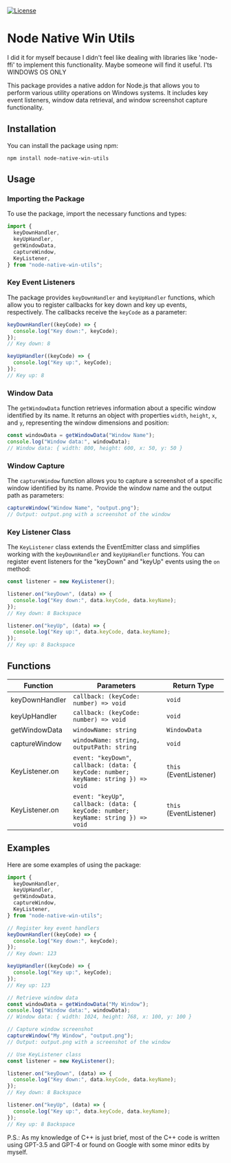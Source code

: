 [![License][license-src]][license-href]

# Node Native Win Utils

I did it for myself because I didn't feel like dealing with libraries like 'node-ffi' to implement this functionality. Maybe someone will find it useful. I'ts WINDOWS OS ONLY

This package provides a native addon for Node.js that allows you to perform various utility operations on Windows systems. It includes key event listeners, window data retrieval, and window screenshot capture functionality.

## Installation

You can install the package using npm:

```shell
npm install node-native-win-utils
```

## Usage

### Importing the Package

To use the package, import the necessary functions and types:

```javascript
import {
  keyDownHandler,
  keyUpHandler,
  getWindowData,
  captureWindow,
  KeyListener,
} from "node-native-win-utils";
```

### Key Event Listeners

The package provides `keyDownHandler` and `keyUpHandler` functions, which allow you to register callbacks for key down and key up events, respectively. The callbacks receive the `keyCode` as a parameter:

```javascript
keyDownHandler((keyCode) => {
  console.log("Key down:", keyCode);
});
// Key down: 8

keyUpHandler((keyCode) => {
  console.log("Key up:", keyCode);
});
// Key up: 8
```

### Window Data

The `getWindowData` function retrieves information about a specific window identified by its name. It returns an object with properties `width`, `height`, `x`, and `y`, representing the window dimensions and position:

```javascript
const windowData = getWindowData("Window Name");
console.log("Window data:", windowData);
// Window data: { width: 800, height: 600, x: 50, y: 50 }
```

### Window Capture

The `captureWindow` function allows you to capture a screenshot of a specific window identified by its name. Provide the window name and the output path as parameters:

```javascript
captureWindow("Window Name", "output.png");
// Output: output.png with a screenshot of the window
```

### Key Listener Class

The `KeyListener` class extends the EventEmitter class and simplifies working with the `keyDownHandler` and `keyUpHandler` functions. You can register event listeners for the "keyDown" and "keyUp" events using the `on` method:

```javascript
const listener = new KeyListener();

listener.on("keyDown", (data) => {
  console.log("Key down:", data.keyCode, data.keyName);
});
// Key down: 8 Backspace

listener.on("keyUp", (data) => {
  console.log("Key up:", data.keyCode, data.keyName);
});
// Key up: 8 Backspace
```

## Functions

| Function       | Parameters                                                                              | Return Type            |
| -------------- | --------------------------------------------------------------------------------------- | ---------------------- |
| keyDownHandler | `callback: (keyCode: number) => void`                                                   | `void`                 |
| keyUpHandler   | `callback: (keyCode: number) => void`                                                   | `void`                 |
| getWindowData  | `windowName: string`                                                                    | `WindowData`           |
| captureWindow  | `windowName: string, outputPath: string`                                                | `void`                 |
| KeyListener.on | `event: "keyDown"`,<br>`callback: (data: { keyCode: number; keyName: string }) => void` | `this` (EventListener) |
| KeyListener.on | `event: "keyUp"`,<br>`callback: (data: { keyCode: number; keyName: string }) => void`   | `this` (EventListener) |

## Examples

Here are some examples of using the package:

```javascript
import {
  keyDownHandler,
  keyUpHandler,
  getWindowData,
  captureWindow,
  KeyListener,
} from "node-native-win-utils";

// Register key event handlers
keyDownHandler((keyCode) => {
  console.log("Key down:", keyCode);
});
// Key down: 123

keyUpHandler((keyCode) => {
  console.log("Key up:", keyCode);
});
// Key up: 123

// Retrieve window data
const windowData = getWindowData("My Window");
console.log("Window data:", windowData);
// Window data: { width: 1024, height: 768, x: 100, y: 100 }

// Capture window screenshot
captureWindow("My Window", "output.png");
// Output: output.png with a screenshot of the window

// Use KeyListener class
const listener = new KeyListener();

listener.on("keyDown", (data) => {
  console.log("Key down:", data.keyCode, data.keyName);
});
// Key down: 8 Backspace

listener.on("keyUp", (data) => {
  console.log("Key up:", data.keyCode, data.keyName);
});
// Key up: 8 Backspace
```

P.S.: As my knowledge of C++ is just brief, most of the C++ code is written using GPT-3.5 and GPT-4 or found on Google with some minor edits by myself.

[license-src]: https://img.shields.io/github/license/nuxt-modules/icon.svg?style=flat&colorA=18181B&colorB=28CF8D
[license-href]: https://github.com/RynerNO/node-native-win-utils/blob/main/LICENSE
[hits-src]: https://hits.dwyl.com/RynerNO/node-native-win-utils.json
